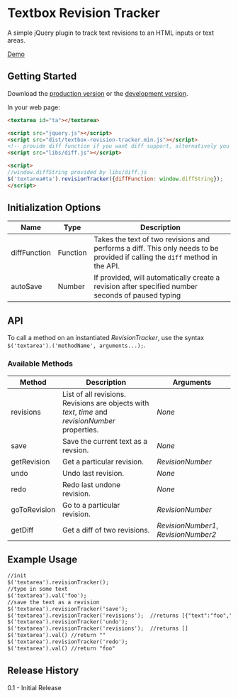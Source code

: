 # Textbox Revision Tracker

A simple jQuery plugin to track text revisions to an HTML inputs or text areas.

[Demo](http://jonmbake.github.io/textbox-revision-tracker/demo.html)

## Getting Started
Download the [production version][min] or the [development version][max].

[min]: https://raw.github.com/jonmbake/jquery-textbox-revision-tracker/master/dist/textbox-revision-tracker.min.js
[max]: https://raw.github.com/jonmbake/jquery-textbox-revision-tracker/master/dist/textbox-revision-tracker.js

In your web page:

```html
<textarea id="ta"></textarea>

<script src="jquery.js"></script>
<script src="dist/textbox-revision-tracker.min.js"></script>
<!-- provide diff function if you want diff support, alternatively you supply your own diff function, which is passed as an option -->
<script src="libs/diff.js"></script>

<script>
//window.diffString provided by libs/diff.js
$('textarea#ta').revisionTracker({diffFunction: window.diffString});
</script>
```
## Initialization Options

Name         | Type        | Description
------------ | ----------- | -----------
diffFunction | Function |Takes the text of two revisions and performs a diff.  This only needs to be provided if calling the `diff` method in the API.
autoSave      | Number | If provided, will automatically create a revision after specified number seconds of paused typing

## API

To call a method on an instantiated *RevisionTracker*, use the syntax `$('textarea').('methodName', arguments...);`.

### Available Methods

Method             | Description                                                                                                    | Arguments
------------------ | ------------------------------- | ---------
revisions          | List of all revisions.  Revisions are objects with *text*, *time* and *revisionNumber* properties. | *None*
save               | Save the current text as a revsion. | *None*
getRevision        | Get a particular revision. | *RevisionNumber*
undo               | Undo last revision.         | *None*
redo               | Redo last undone revision.  | *None*
goToRevision       | Go to a particular revision. | *RevisionNumber*
getDiff            | Get a diff of two revisions. | *RevisionNumber1*, *RevisionNumber2*

## Example Usage

```html
//init
$('textarea').revisionTracker();
//type in some text
$('textarea').val('foo');
//save the text as a revision
$('textarea').revisionTracker('save');
$('textarea').revisionTracker('revisions');  //returns [{"text":"foo","time":1438307922004,"revisionNumber":1}]
$('textarea').revisionTracker('undo');
$('textarea').revisionTracker('revisions');  //returns []
$('textarea').val() //return ""
$('textarea').revisionTracker('redo');
$('textarea').val() //return "foo"
```

## Release History
0.1 - Initial Release
